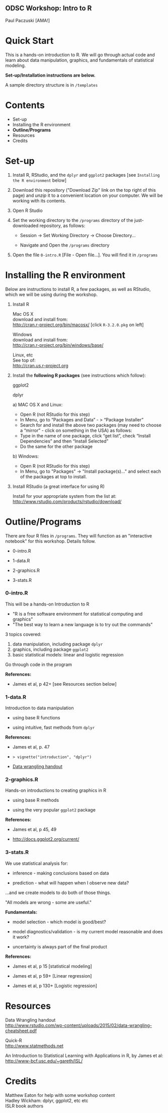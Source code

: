 ## ODSC Workshop: Intro to R
Paul Paczuski   [AMA!] 	

Quick Start
===============================================================================
This is a hands-on introduction to R. We will go through actual code
and learn about data manipulation, graphics, and fundamentals of
statistical modeling.

**Set-up/Installation instructions are below.**

A sample directory structure is in `/templates`


Contents
===============================================================================

* Set-up
* Installing the R environment  
* **Outline/Programs**
* Resources  
* Credits  



  



Set-up
===============================================================================

1. Install R, RStudio, and the `dplyr` and `ggplot2` packages
   [see `Installing the R environment` below]

2. Download this repository ("Download Zip" link on the top right of
   this page) and *unzip* it to a convenient location on your
   computer. We will be working with its contents.

3. Open R Studio

4. Set the working directory to the `/programs` directory of the
   just-downloaded repository, as follows:

   * Session -> Set Working Directory -> Choose Directory...

   * Navigate and Open the `/programs` directory

5. Open the file `0-intro.R` [File - Open file...]. You will find it
   in `/programs`
	


Installing the R environment
===============================================================================

Below are instructions to install R, a few packages, as well as
RStudio, which we will be using during the workshop.

1. Install R

	Mac OS X  
	download and install from:  
	http://cran.r-project.org/bin/macosx/ [click `R-3.2.0.pkg` on left]

	Windows  
	download and install from:  
	http://cran.r-project.org/bin/windows/base/

	Linux, etc  
	See top of:  
	http://cran.us.r-project.org 

2. Install the **following R packages** (see instructions which
   follow):

	ggplot2

	dplyr

	a) MAC OS X and Linux:
	* Open R (not RStudio for this step)
	* In Menu, go to “Packages and Data” - > “Package Installer”
	* Search for and install the above two packages (may need to
      choose a “mirror” - click on something in the USA) as follows:
	* Type in the name of one package, click “get list”, check
      “Install Dependencies” and then “Install Selected”
	* Do the same for the other package
	
	b) Windows:
	* Open R (not RStudio for this step)
	* In Menu, go to "Packages" -> "Install package(s)..." and select
      each of the packages at top to install.
	

3. Install RStudio (a great interface for using R)

	Install for your appropriate system from the list at:
	http://www.rstudio.com/products/rstudio/download/


Outline/Programs
===============================================================================

There are four R files in `/programs`. They will function as an
"interactive notebook" for this workshop. Details follow.

* 0-intro.R

* 1-data.R

* 2-graphics.R

* 3-stats.R


### 0-intro.R
This will be a hands-on Introduction to R

* "R is a free software environment for statistical computing and graphics"
* "The best way to learn a new language is to try out the commands"

3 topics covered:  
1. data manipulation, including package `dplyr`  
2. graphics, including package `ggplot2`  
3. basic statistical models: linear and logistic regression  

Go through code in the program

**References:**

* James et al, p 42+ [see Resources section below]


### 1-data.R
Introduction to data manipulation

* using base R functions

* using intuitive, fast methods from `dplyr` 

**References:**

* James et al, p. 47

* `> vignette("introduction", "dplyr")`

* [Data wrangling handout](http://www.rstudio.com/wp-content/uploads/2015/02/data-wrangling-cheatsheet.pdf)



### 2-graphics.R

Hands-on introductions to creating graphics in R

* using base R methods

* using the very popular `ggplot2` package


**References:**

* James et al, p 45, 49

* http://docs.ggplot2.org/current/


### 3-stats.R

We use statistical analysis for:

* inference - making conclusions based on data

* prediction - what will happen when I observe new data?

...and we create models to do both of those things.

"All models are wrong - some are useful."

**Fundamentals:**

* model selection - which model is good/best?

* model diagnostics/validation - is my current model reasonable and
  does it work?

* uncertainty is always part of the final product


**References:**

* James et al, p 15 [statistical modeling]

* James et al, p 59+ [Linear regression]

* James et al, p 130+ [Logistic regression]






	




Resources
===============================================================================

Data Wrangling handout  
http://www.rstudio.com/wp-content/uploads/2015/02/data-wrangling-cheatsheet.pdf

Quick-R  
http://www.statmethods.net

An Introduction to Statistical Learning with Applications in R, by James et al:  
http://www-bcf.usc.edu/~gareth/ISL/




Credits 
===============================================================================
Matthew Eaton for help with some workshop content    
Hadley Wickham: dplyr, ggplot2, etc etc   
ISLR book authors  


